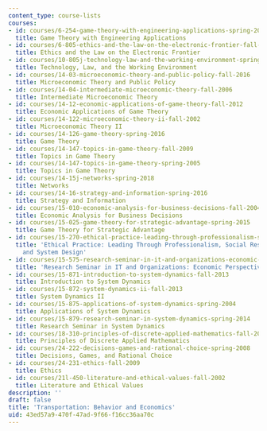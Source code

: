 ```yaml
---
content_type: course-lists
courses:
- id: courses/6-254-game-theory-with-engineering-applications-spring-2010
  title: Game Theory with Engineering Applications
- id: courses/6-805-ethics-and-the-law-on-the-electronic-frontier-fall-2005
  title: Ethics and the Law on the Electronic Frontier
- id: courses/10-805j-technology-law-and-the-working-environment-spring-2006
  title: Technology, Law, and the Working Environment
- id: courses/14-03-microeconomic-theory-and-public-policy-fall-2016
  title: Microeconomic Theory and Public Policy
- id: courses/14-04-intermediate-microeconomic-theory-fall-2006
  title: Intermediate Microeconomic Theory
- id: courses/14-12-economic-applications-of-game-theory-fall-2012
  title: Economic Applications of Game Theory
- id: courses/14-122-microeconomic-theory-ii-fall-2002
  title: Microeconomic Theory II
- id: courses/14-126-game-theory-spring-2016
  title: Game Theory
- id: courses/14-147-topics-in-game-theory-fall-2009
  title: Topics in Game Theory
- id: courses/14-147-topics-in-game-theory-spring-2005
  title: Topics in Game Theory
- id: courses/14-15j-networks-spring-2018
  title: Networks
- id: courses/14-16-strategy-and-information-spring-2016
  title: Strategy and Information
- id: courses/15-010-economic-analysis-for-business-decisions-fall-2004
  title: Economic Analysis for Business Decisions
- id: courses/15-025-game-theory-for-strategic-advantage-spring-2015
  title: Game Theory for Strategic Advantage
- id: courses/15-270-ethical-practice-leading-through-professionalism-social-responsibility-and-system-design-spring-2016
  title: 'Ethical Practice: Leading Through Professionalism, Social Responsibility,
    and System Design'
- id: courses/15-575-research-seminar-in-it-and-organizations-economic-perspectives-spring-2004
  title: 'Research Seminar in IT and Organizations: Economic Perspectives'
- id: courses/15-871-introduction-to-system-dynamics-fall-2013
  title: Introduction to System Dynamics
- id: courses/15-872-system-dynamics-ii-fall-2013
  title: System Dynamics II
- id: courses/15-875-applications-of-system-dynamics-spring-2004
  title: Applications of System Dynamics
- id: courses/15-879-research-seminar-in-system-dynamics-spring-2014
  title: Research Seminar in System Dynamics
- id: courses/18-310-principles-of-discrete-applied-mathematics-fall-2013
  title: Principles of Discrete Applied Mathematics
- id: courses/24-222-decisions-games-and-rational-choice-spring-2008
  title: Decisions, Games, and Rational Choice
- id: courses/24-231-ethics-fall-2009
  title: Ethics
- id: courses/21l-450-literature-and-ethical-values-fall-2002
  title: Literature and Ethical Values
description: ''
draft: false
title: 'Transportation: Behavior and Economics'
uid: 43ed57a9-470f-47ad-9f66-f16cc36aa70c
---
```

